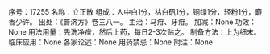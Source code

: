 序号：17255
名称：立正散
组成：人中白1分，枯白矾1分，铜绿1分，轻粉1分，麝香少许。
出处：《普济方》卷三八一。
主治：马疳、牙疳。
加减：None
功效：None
用法用量：先洗净疳，然后上药，每日2-3次贴之。
制备方法：上为细末。
临床应用：None
各家论述：None
用药禁忌：None
附注：None
